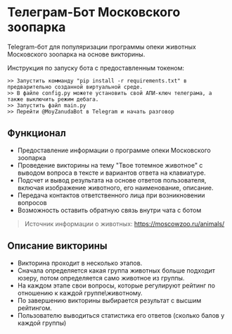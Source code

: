 # Телеграм-Бот Московского зоопарка

Telegram-бот для популяризации программы опеки животных Московского зоопарка на основе викторины.

Инструкция по запуску бота с предоставленным токеном:

```
>> Запустить комманду "pip install -r requirements.txt" в предварительно созданной виртуальной среде.
>> В файле config.py можете установить свой АПИ-ключ телеграма, а также выключить режим дебага.
>> Запустить файл main.py 
>> Перейти @MoyZanudaBot в Telegram и начать разговор
```

## Функционал

* Предоставление информации о программе опеки Московского зоопарка
* Проведение викторины на тему "Твое тотемное животное" с выводом вопроса в тексте и вариантов ответа на клавиатуре.
* Подсчет и вывод результата на основе ответов пользователя, включая изображение животного, его наименование, описание.
* Передача контактов ответственного лица при возникновении вопросов
* Возможность оставить обратную связь внутри чата с ботом

> Источник информации о животных: https://moscowzoo.ru/animals/

## Описание викторины

* Викторина проходит в несколько этапов. 
* Сначала определяется какая группа животных больше подходит юзеру, потом определяется само животное из группы.
* На каждом этапе свои вопросы, которые регулируют рейтинг по отношению к каждой группе\животному.
* По завершению викторины выбирается результат с высшим рейтингом.
* Пользователю выводиться статистика его ответов (сколько балов у каждой группы)

